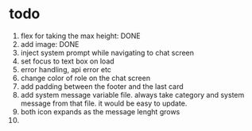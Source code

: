 # todo
1. flex for taking the max height: DONE
2. add image: DONE
3. inject system prompt while navigating to chat screen
4. set focus to text box on load
5. error handling, api error etc
6. change color of role on the chat screen
7. add padding between the footer and the last card
8. add system message variable file. always take category and system message from that file. it would be easy to update.
9. both icon expands as the message lenght grows
10. 